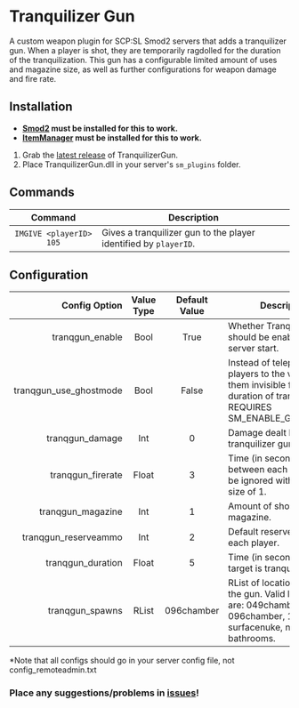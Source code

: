 # Tranquilizer Gun
A custom weapon plugin for SCP:SL Smod2 servers that adds a tranquilizer gun. When a player is shot, they are temporarily ragdolled for the duration of the tranquilization. This gun has a configurable limited amount of uses and magazine size, as well as further configurations for weapon damage and fire rate.

## Installation
* **[Smod2](https://github.com/Grover-c13/Smod2) must be installed for this to work.**
* **[ItemManager](https://github.com/probe4aiur/ItemManager) must be installed for this to work.**

1. Grab the [latest release](https://github.com/NeonWizard/SCP-SCPSwap/releases/latest) of TranquilizerGun.
2. Place TranquilizerGun.dll in your server's `sm_plugins` folder.

## Commands
Command | Description
:---: | ---
`IMGIVE <playerID> 105` | Gives a tranquilizer gun to the player identified by `playerID`.

## Configuration
Config Option | Value Type | Default Value | Description
---: | :---: | :---: | ---
tranqgun_enable | Bool | True | Whether TranquilizerGun should be enabled on server start.
tranqgun_use_ghostmode | Bool | False | Instead of teleporting players to the void, make them invisible for the duration of tranquilization. REQUIRES SM_ENABLE_GHOSTMODE
tranqgun_damage | Int | 0 | Damage dealt by the tranquilizer gun.
tranqgun_firerate | Float | 3 | Time (in seconds) between each shot. Can be ignored with magazine size of 1.
tranqgun_magazine | Int | 1 | Amount of shots per magazine.
tranqgun_reserveammo | Int | 2 | Default reserve ammo for each player.
tranqgun_duration | Float | 5 | Time (in seconds) the target is tranquilized for.
tranqgun_spawns | RList | 096chamber | RList of locations to spawn the gun. Valid locations are: 049chamber, 096chamber, 173armory, surfacenuke, nuke, bathrooms.

*Note that all configs should go in your server config file, not config_remoteadmin.txt

### Place any suggestions/problems in [issues](https://github.com/NeonWizard/SCP-TranquilizerGun/issues)!
